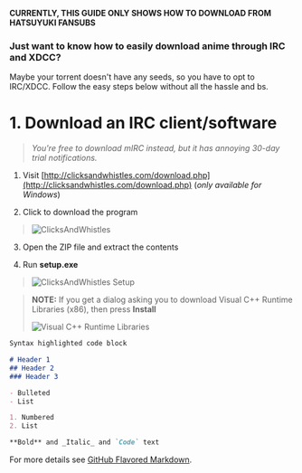 **CURRENTLY, THIS GUIDE ONLY SHOWS HOW TO DOWNLOAD FROM HATSUYUKI FANSUBS**

### Just want to know how to easily download anime through IRC and XDCC?
Maybe your torrent doesn't have any seeds, so you have to opt to IRC/XDCC.
Follow the easy steps below without all the hassle and bs.

# 1. Download an IRC client/software

> _You're free to download mIRC instead, but it has annoying 30-day trial notifications._

1. Visit [http://clicksandwhistles.com/download.php](http://clicksandwhistles.com/download.php) (_only available for Windows_)

2. Click to download the program

  > ![ClicksAndWhistles](https://i.imgur.com/Y0PmYHQ.png)

3. Open the ZIP file and extract the contents

4. Run **setup.exe**

> ![ClicksAndWhistles Setup](https://i.imgur.com/FdBrmWX.png)

> **NOTE:** If you get a dialog asking you to download Visual C++ Runtime Libraries (x86), then press **Install**
>
> ![Visual C++ Runtime Libraries](https://i.imgur.com/caLUKoa.png)



```markdown
Syntax highlighted code block

# Header 1
## Header 2
### Header 3

- Bulleted
- List

1. Numbered
2. List

**Bold** and _Italic_ and `Code` text
```

For more details see [GitHub Flavored Markdown](https://guides.github.com/features/mastering-markdown/).
